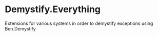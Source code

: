 # Demystify.Everything
Extensions for various systems in order to demystify exceptions using Ben.Demystify
